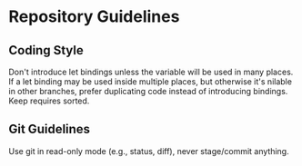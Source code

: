 # Repository Guidelines

## Coding Style

Don't introduce let bindings unless the variable will be used in many places.
If a let binding may be used inside multiple places, but otherwise it's nilable in other branches, prefer duplicating code instead of introducing bindings.
Keep requires sorted.

## Git Guidelines

Use git in read-only mode (e.g., status, diff), never stage/commit anything.
